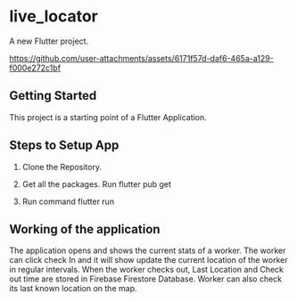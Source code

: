 # live_locator

A new Flutter project.


https://github.com/user-attachments/assets/6171f57d-daf6-465a-a129-f000e272c1bf

## Getting Started

This project is a starting point of a Flutter Application.

## Steps to Setup App

1. Clone the Repository.

2. Get all the packages. Run flutter pub get

3. Run command flutter run

## Working of the application

The application opens and shows the current stats of a worker.
The worker can click check In and it will show  update the current location of the worker in regular intervals.
When the worker checks out, Last Location and Check out time are stored in Firebase Firestore Database.
Worker can also check its last known location on the map.


